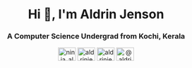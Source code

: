 <h1 align="center">Hi 👋, I'm Aldrin Jenson</h1>
<h3 align="center">A Computer Science Undergrad from Kochi, Kerala</h3>

<p align="center">
<a href="https://twitter.com/ninja_aldrin" target="blank"><img align="center" src="https://cdn.jsdelivr.net/npm/simple-icons@3.0.1/icons/twitter.svg" alt="ninja_aldrin" height="30" width="40" /></a>
<a href="https://linkedin.com/in/aldrinjenson" target="blank"><img align="center" src="https://cdn.jsdelivr.net/npm/simple-icons@3.0.1/icons/linkedin.svg" alt="aldrinjenson" height="30" width="40" /></a>
<a href="https://codesandbox.com/aldrinjenson" target="blank"><img align="center" src="https://cdn.jsdelivr.net/npm/simple-icons@3.0.1/icons/codesandbox.svg" alt="aldrinjenson" height="30" width="40" /></a>
<a href="https://medium.com/@aldrinjenson" target="blank"><img align="center" src="https://cdn.jsdelivr.net/npm/simple-icons@3.0.1/icons/medium.svg" alt="@aldrinjenson" height="30" width="40" /></a>
</p>
